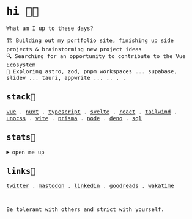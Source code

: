 <h1 align="left">
  <samp>hi 👋🏻</samp>
</h1>

<p align="left">
  <samp>What am I up to these days?</samp>
</p>

<div align="left"> 
 <div>
   <samp>🏗️  Building out my portfolio site, finishing up side projects & brainstorming new project ideas</samp>
 </div>
 <div>
   <samp>🔍  Searching for an opportunity to contribute to the Vue Ecosystem</samp>
 </div>
 <div>
   <samp>🔭  Exploring astro, zod, pnpm workspaces ... supabase, slidev ... tauri, appwrite ... .. . . </samp>
 </div>
</div>

<h2 align="left">
  <samp>stack🏻</samp>
</h2>

<p align="left">
  <samp>
    <a href="https://vuejs.org">vue</a> .
    <a href="https://nuxt.com">nuxt</a> .
    <a href="https://www.typescriptlang.org/">typescript</a> .
    <a href="https://svelte.dev/">svelte</a> .
    <a href="https://beta.reactjs.org/">react</a> .
    <a href="https://tailwindcss.com/">tailwind</a> .
    <a href="https://github.com/unocss/unocss">unocss</a> .
    <a href="https://vitejs.dev/">vite</a> .
    <a href="https://www.prisma.io/">prisma</a> .
    <a href="https://nodejs.dev/en/">node</a> .
    <a href="https://deno.land/">deno</a> .
    <a href="https://www.postgresql.org/">sql</a>
  </samp>
</p>

<h2 align="left">
  <samp>stats🏻</samp>
</h2>

<details>
  <br />
  <summary align="left">
    <samp>open me up</samp>
  </summary>
  <div align="left">

<!--### 📊 Weekly development breakdown-->
<!--START_SECTION:waka-->

```text
From: 29 December 2022 - To: 28 January 2023

Total Time: 149 hrs 26 mins

TypeScript   45 hrs 9 mins   ███████▓░░░░░░░░░░░░░░░░░   30.22 %
Vue.js       43 hrs 28 mins  ███████▒░░░░░░░░░░░░░░░░░   29.09 %
Other        13 hrs 16 mins  ██▒░░░░░░░░░░░░░░░░░░░░░░   08.88 %
```

<!--END_SECTION:waka-->
      
 <div align="left">     
   <a href="https://github.com/mat2ja/github-stats#gh-dark-mode-only">
    <img src="https://github.com/mat2ja/github-stats/blob/master/generated/overview.svg#gh-dark-mode-only" />
    <!--<img src="https://github.com/mat2ja/github-stats/blob/master/generated/languages.svg#gh-dark-mode-only" />-->
   </a>
   <a href="https://github.com/mat2ja/github-stats#gh-light-mode-only">
    <img src="https://github.com/mat2ja/github-stats/blob/master/generated/overview.svg#gh-dark-mode-only#gh-light-mode-only" />
    <!--<img src="https://github.com/mat2ja/github-stats/blob/master/generated/languages.svg#gh-dark-mode-only#gh-light-mode-only" />-->
   </a>
   
    
  </div>

 <!--![](/github-metrics.svg)-->
</details>
  
  


<h2 align="left">
  <samp>links🏻</samp>
</h2>

<p align="left">
  <samp>
    <a href="https://twitter.com/matijao_">twitter</a> .
    <a href="https://elk.zone/fosstodon.org/@matijao">mastodon</a> .
    <a href="https://www.linkedin.com/in/matijao/">linkedin</a> .
    <a href="https://www.goodreads.com/matijao">goodreads</a> .
    <a href="https://wakatime.com/@matijao">wakatime</a>
  </samp>
</p>
  
  
&nbsp;


<p align="left">
  <samp>
    Be tolerant with others and strict with yourself.
  </samp>
</p>

